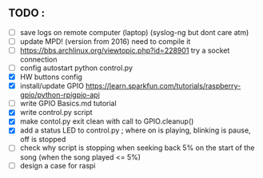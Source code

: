## TODO :

- [ ] save logs on remote computer (laptop) (syslog-ng but dont care atm)
- [ ] update MPD! (version from 2016) need to compile it
- [ ] https://bbs.archlinux.org/viewtopic.php?id=228901 try a socket connection
- [ ] config autostart python control.py
- [x] HW buttons config
- [x] install/update GPIO https://learn.sparkfun.com/tutorials/raspberry-gpio/python-rpigpio-api  
- [ ] write GPIO Basics.md tutorial
- [x] write control.py script
- [x] make contol.py exit clean with call to GPIO.cleanup()
- [x] add a status LED to control.py ; where on is playing, blinking is pause, off is stopped
- [ ] check why script is stopping when seeking back 5% on the start of the song (when the song played <= 5%)
- [ ] design a case for raspi
